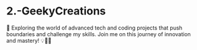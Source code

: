 # 2.-GeekyCreations
🚀 Exploring the world of advanced tech and coding projects that push boundaries and challenge my skills. Join me on this journey of innovation and mastery! 💡👨‍💻
